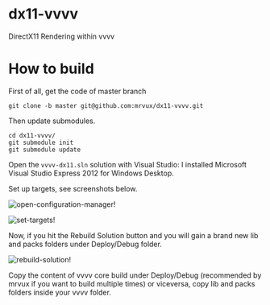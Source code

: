 dx11-vvvv
=========

DirectX11 Rendering within vvvv

# How to build

First of all, get the code of master branch

    git clone -b master git@github.com:mrvux/dx11-vvvv.git

Then update submodules.

    cd dx11-vvvv/
    git submodule init
    git submodule update

Open the `vvvv-dx11.sln` solution with Visual Studio: I installed Microsoft Visual Studio Express 2012 for Windows Desktop.

Set up targets, see screenshots below.

![open-configuration-manager!](https://raw.github.com/mrvux/dx11-vvvv/master/images/OpenConfigurationManager.png)

![set-targets!](https://raw.github.com/mrvux/dx11-vvvv/master/master/SetTargets.png)

Now, if you hit the Rebuild Solution button and you will gain a brand new lib and packs folders under Deploy/Debug folder.

![rebuild-solution!](https://raw.github.com/mrvux/dx11-vvvv/master/images/RebuildSolution.png)

Copy the content of vvvv core build under Deploy/Debug (recommended by mrvux if you want to build multiple times) or viceversa, copy lib and packs folders inside your vvvv folder.



